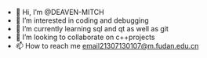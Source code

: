 - 👋 Hi, I’m @DEAVEN-MITCH
- 👀 I’m interested in coding and debugging
- 🌱 I’m currently learning sql and qt as well as git
- 💞️ I’m looking to collaborate on c++projects
- 📫 How to reach me email21307130107@m.fudan.edu.cn

<!---
DEAVEN-MITCH/DEAVEN-MITCH is a ✨ special ✨ repository because its `README.md` (this file) appears on your GitHub profile.
You can click the Preview link to take a look at your changes.
--->
